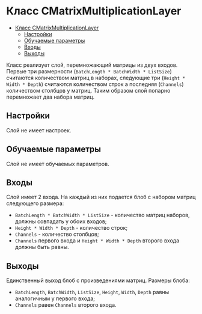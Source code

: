 # Класс CMatrixMultiplicationLayer

<!-- TOC -->

- [Класс CMatrixMultiplicationLayer](#класс-cmatrixmultiplicationlayer)
    - [Настройки](#настройки)
    - [Обучаемые параметры](#обучаемые-параметры)
    - [Входы](#входы)
    - [Выходы](#выходы)

<!-- /TOC -->

Класс реализует слой, перемножающий матрицы из двух входов. Первые три размерности (`BatchLength * BatchWidth * ListSize`) считаются количеством матриц в наборах, следующие три (`Height * Width * Depth`) считаются количеством строк а последняя (`Channels`) количеством столбцов у матриц. Таким образом слой попарно перемножает два набора матриц.

## Настройки

Слой не имеет настроек.

## Обучаемые параметры

Слой не имеет обучаемых параметров.

## Входы

Слой имеет 2 входа. На каждый из них подается блоб с набором матриц следующего размера:

- `BatchLength * BatchWidth * ListSize` - количество матриц наборов, должны совпадать у обоих входов;
- `Height * Width * Depth` - количество строк;
- `Channels` - количество столбцов;
- `Channels` первого входа и `Height * Width * Depth` второго входа должны быть равны.

## Выходы

Единственный выход блоб с произведениями матриц. Размеры блоба:

- `BatchLength`, `BatchWidth`, `ListSize`, `Height`, `Width`, `Depth` равны аналогичным у первого входа;
- `Channels` равен `Channels` второго входа.
